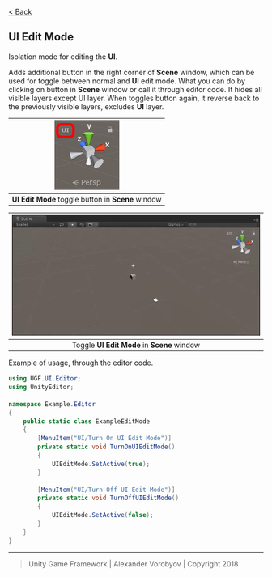 [< Back](../readme.md)

## UI Edit Mode

Isolation mode for editing the **UI**.

Adds additional button in the right corner of **Scene** window, which can be used for toggle between normal and **UI** edit mode.
What you can do by clicking on button in **Scene** window or call it through editor code.
It hides all visible layers except UI layer. When toggles button again, it reverse back to the previously visible layers, excludes **UI** layer.

| ![](img/pic_1.png) |
| :---: |
| **UI Edit Mode** toggle button in **Scene** window |

| ![](img/pic_0.gif) |
| :---: |
| Toggle **UI Edit Mode** in **Scene** window |

Example of usage, through the editor code.

```cs
using UGF.UI.Editor;
using UnityEditor;

namespace Example.Editor
{
    public static class ExampleEditMode
    {
        [MenuItem("UI/Turn On UI Edit Mode")]
        private static void TurnOnUIEditMode()
        {
            UIEditMode.SetActive(true);
        }

        [MenuItem("UI/Turn Off UI Edit Mode")]
        private static void TurnOffUIEditMode()
        {
            UIEditMode.SetActive(false);
        }
    }
}
```

---
> Unity Game Framework | Alexander Vorobyov | Copyright 2018